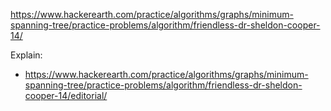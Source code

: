 https://www.hackerearth.com/practice/algorithms/graphs/minimum-spanning-tree/practice-problems/algorithm/friendless-dr-sheldon-cooper-14/

Explain:
- https://www.hackerearth.com/practice/algorithms/graphs/minimum-spanning-tree/practice-problems/algorithm/friendless-dr-sheldon-cooper-14/editorial/
